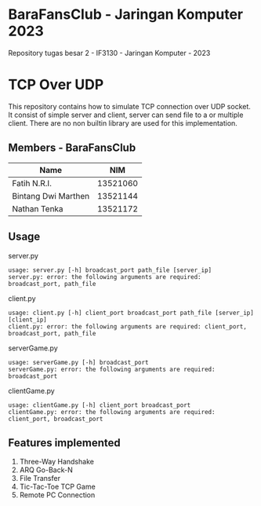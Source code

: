 # BaraFansClub - Jaringan Komputer 2023

Repository tugas besar 2 - IF3130 - Jaringan Komputer - 2023

# TCP Over UDP

This repository contains how to simulate TCP connection over UDP socket. It consist of simple server and client, server can send file to a or multiple client. There are no non builtin library are used for this implementation.

## Members - BaraFansClub

| Name                |   NIM    |
|---------------------|:--------:|
| Fatih N.R.I.        | 13521060 |
| Bintang Dwi Marthen | 13521144 |
| Nathan Tenka        | 13521172 |

## Usage

server.py

```
usage: server.py [-h] broadcast_port path_file [server_ip]
server.py: error: the following arguments are required: broadcast_port, path_file
```

client.py

```
usage: client.py [-h] client_port broadcast_port path_file [server_ip] [client_ip]
client.py: error: the following arguments are required: client_port, broadcast_port, path_file
```

serverGame.py
```
usage: serverGame.py [-h] broadcast_port
serverGame.py: error: the following arguments are required: broadcast_port
```

clientGame.py
```
usage: clientGame.py [-h] client_port broadcast_port
clientGame.py: error: the following arguments are required: client_port, broadcast_port
```

## Features implemented

1. Three-Way Handshake
2. ARQ Go-Back-N
3. File Transfer
4. Tic-Tac-Toe TCP Game
5. Remote PC Connection
